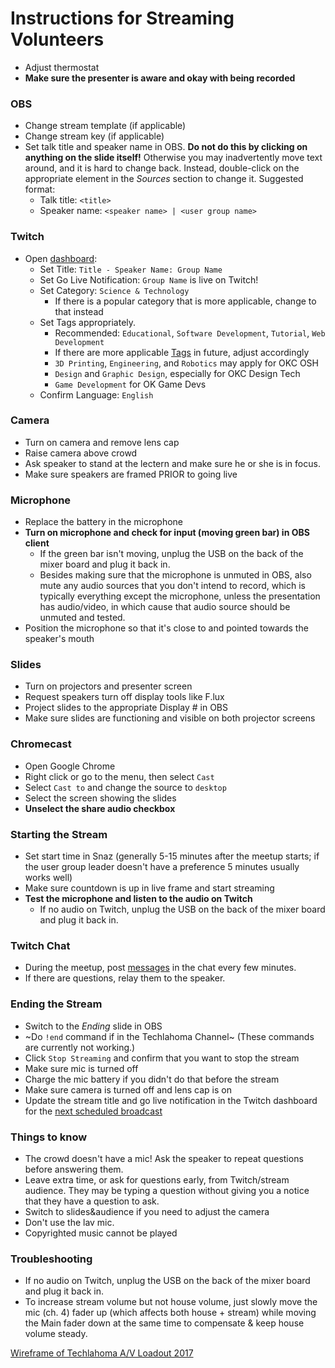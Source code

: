 # Instructions for Streaming Volunteers

* Adjust thermostat
* **Make sure the presenter is aware and okay with being recorded**

### OBS
* Change stream template (if applicable)
* Change stream key (if applicable)
* Set talk title and speaker name in OBS. **Do not do this by clicking on
  anything on the slide itself!** Otherwise you may inadvertently move text
  around, and it is hard to change back. Instead, double-click on the
  appropriate element in the *Sources* section to change it. Suggested format:
    * Talk title: `<title>`
    * Speaker name: `<speaker name> | <user group name>`

### Twitch
* Open [dashboard](https://www.twitch.tv/techlahoma/dashboard/live): 
  * Set Title: `Title - Speaker Name: Group Name`
  * Set Go Live Notification: `Group Name` is live on Twitch!
  * Set Category: `Science & Technology`
    * If there is a popular category that is more applicable, change to that instead
  * Set Tags appropriately. 
    * Recommended: `Educational`, `Software Development`, `Tutorial`, `Web Development`
    * If there are more applicable [Tags](https://www.twitch.tv/directory/all/tags) in future, adjust  accordingly
    * `3D Printing`, `Engineering`, and `Robotics` may apply for OKC OSH
    * `Design` and `Graphic Design`, especially for OKC Design Tech
    * `Game Development` for OK Game Devs
  * Confirm Language: `English`

### Camera
* Turn on camera and remove lens cap
* Raise camera above crowd
* Ask speaker to stand at the lectern and make sure he or she is in focus.
* Make sure speakers are framed PRIOR to going live

### Microphone
* Replace the battery in the microphone
* **Turn on microphone and check for input (moving green bar) in OBS client**
    * If the green bar isn't moving, unplug the USB on the back of the mixer board and plug it back in.
    * Besides making sure that the microphone is unmuted in OBS, also mute any
      audio sources that you don't intend to record, which is typically
      everything except the microphone, unless the presentation has audio/video,
      in which cause that audio source should be unmuted and tested.
* Position the microphone so that it's close to and pointed towards the
  speaker's mouth
  
### Slides
* Turn on projectors and presenter screen
* Request speakers turn off display tools like F.lux
* Project slides to the appropriate Display # in OBS
* Make sure slides are functioning and visible on both projector screens

### Chromecast
* Open Google Chrome 
* Right click or go to the menu, then select `Cast`
* Select `Cast to` and change the source to `desktop`
* Select the screen showing the slides
* **Unselect the share audio checkbox**

### Starting the Stream
* Set start time in Snaz (generally 5-15 minutes after the meetup starts; if the
  user group leader doesn't have a preference 5 minutes usually works well)
* Make sure countdown is up in live frame and start streaming
* **Test the microphone and listen to the audio on Twitch**
    * If no audio on Twitch, unplug the USB on the back of the mixer board and plug it back in.

### Twitch Chat
* During the meetup, post [messages](https://okjed.shinyapps.io/streamingtextstrings/) in the chat every few minutes.
* If there are questions, relay them to the speaker.

### Ending the Stream
* Switch to the *Ending* slide in OBS
* ~Do `!end` command if in the Techlahoma Channel~ (These commands are currently not working.)
* Click `Stop Streaming` and confirm that you want to stop the stream
* Make sure mic is turned off
* Charge the mic battery if you didn't do that before the stream
* Make sure camera is turned off and lens cap is on
* Update the stream title and go live notification in the Twitch dashboard for the [next scheduled broadcast](https://docs.google.com/spreadsheets/d/1Ga72YMOD5V038D_4GFYggbuVF-JDu3rOPxHHPaNHu-E/edit#gid=731419354)

### Things to know
* The crowd doesn't have a mic! Ask the speaker to repeat questions before answering them.
* Leave extra time, or ask for questions early, from Twitch/stream audience. They may be typing
  a question without giving you a notice that they have a question to ask.
* Switch to slides&audience if you need to adjust the camera
* Don't use the lav mic.
* Copyrighted music cannot be played

### Troubleshooting
* If no audio on Twitch, unplug the USB on the back of the mixer board and plug it back in.
* To increase stream volume but not house volume, just slowly move the mic (ch. 4) fader up (which affects both house + stream) while moving the Main fader down at the same time to compensate & keep house volume steady.

[Wireframe of Techlahoma A/V Loadout 2017](https://drive.google.com/open?id=0BwyTR7aWvDukcXhjSVM4eTBOdjQ)
